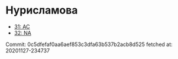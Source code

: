 # Нурисламова
- [31: AC](31.md)
- [32: NA](32.md)

Commit: 0c5dfefaf0aa6aef853c3dfa63b537b2acb8d525
 fetched at: 20201127-234737
